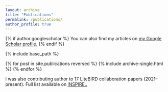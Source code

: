 ```yaml
---
layout: archive
title: "Publications"
permalink: /publications/
author_profile: true
---
```



{% if author.googlescholar %}
  You can also find my articles on <u><a href="{{author.googlescholar}}">my Google Scholar profile</a>.</u>
{% endif %}

{% include base_path %}

{% for post in site.publications reversed %}
  {% include archive-single.html %}
{% endfor %}

I was also contributing author to 17 LiteBIRD collaboration papers (2021–present). Full list available on <u><a href="https://inspirehep.net/authors/2153308">iNSPIRE.</a>.</u>
